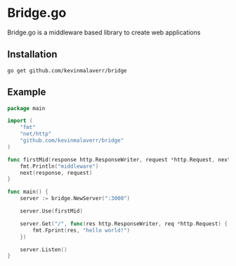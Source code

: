 # Bridge.go

Bridge.go is a middleware based library to create web applications

## Installation

```shell
go get github.com/kevinmalaverr/bridge
```

## Example

```go
package main

import (
	"fmt"
	"net/http"
	"github.com/kevinmalaverr/bridge"
)

func firstMid(response http.ResponseWriter, request *http.Request, next http.HandlerFunc) {
	fmt.Println("middleware")
	next(response, request)
}

func main() {
	server := bridge.NewServer(":3000")

	server.Use(firstMid)

	server.Get("/", func(res http.ResponseWriter, req *http.Request) {
		fmt.Fprint(res, "hello world!")
	})

	server.Listen()
}

```
